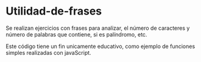 # Utilidad-de-frases

Se realizan ejercicios con frases para analizar, el número de caracteres y número de palabras que contiene, si es palíndromo, etc.

Este código tiene un fin unicamente educativo, como ejemplo de funciones simples realizadas con javaScript.
